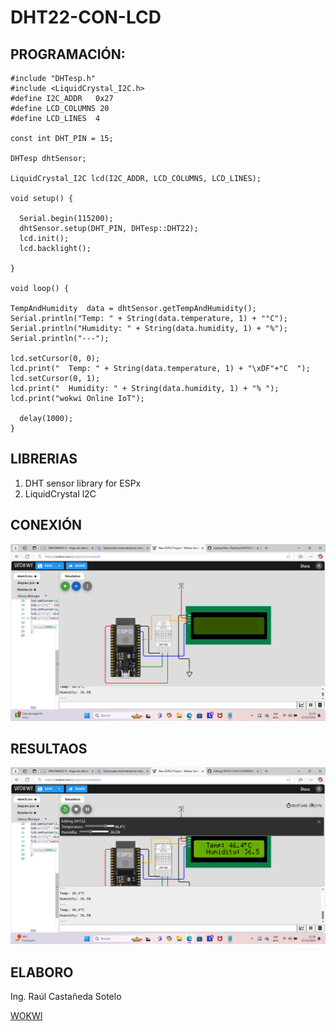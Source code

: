 # DHT22-CON-LCD

## PROGRAMACIÓN:

```
#include "DHTesp.h"
#include <LiquidCrystal_I2C.h>
#define I2C_ADDR   0x27
#define LCD_COLUMNS 20
#define LCD_LINES  4

const int DHT_PIN = 15;

DHTesp dhtSensor;

LiquidCrystal_I2C lcd(I2C_ADDR, LCD_COLUMNS, LCD_LINES);

void setup() {

  Serial.begin(115200);
  dhtSensor.setup(DHT_PIN, DHTesp::DHT22);
  lcd.init();
  lcd.backlight();

}

void loop() {

TempAndHumidity  data = dhtSensor.getTempAndHumidity();
Serial.println("Temp: " + String(data.temperature, 1) + "°C");
Serial.println("Humidity: " + String(data.humidity, 1) + "%");
Serial.println("---");

lcd.setCursor(0, 0);
lcd.print("  Temp: " + String(data.temperature, 1) + "\xDF"+"C  ");
lcd.setCursor(0, 1);
lcd.print("  Humidity: " + String(data.humidity, 1) + "% ");
lcd.print("wokwi Online IoT");

  delay(1000);
}

```

## LIBRERIAS

1. DHT sensor library for ESPx
2. LiquidCrystal l2C

## CONEXIÓN

![](https://github.com/RaulCasS/DHT22-CON-LCD/blob/main/Captura%20de%20pantalla%202024-12-12%20213405.png?raw=true)

## RESULTAOS

![](https://github.com/RaulCasS/DHT22-CON-LCD/blob/main/Captura%20de%20pantalla%202024-12-12%20213611.png?raw=true)

## ELABORO

Ing. Raúl Castañeda Sotelo

[WOKWI]()



